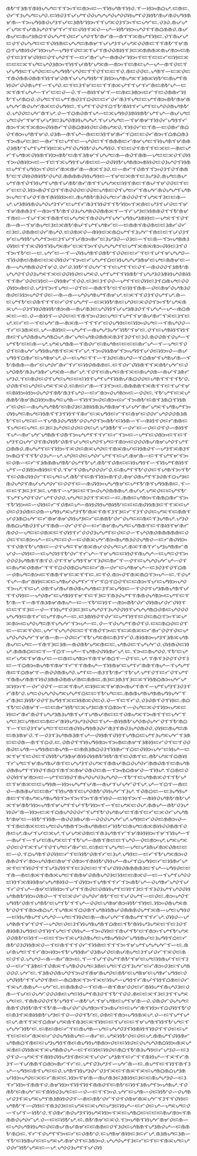 ᜈᜀᜎᜂᜈᜎᜈᜐᜌᜌᜇᜎᜎᜅᜎᜇᜈᜅᜇᜑᜎᜐᜌᜈᜎᜐᜏۦᜎᜑᜐᜅᜈᜊᜌۦᜇᜈᜇۦᜏᜆᜎᜂᜌᜌᜇᜌᜏۦᜇᜐᜏᜂᜎᜉᜌᜎᜏᜏᜌᜌᜌᜏᜌᜏᜏᜐᜌᜎᜏᜂᜐᜀᜈᜉᜈᜏᜌᜐᜈᜋᜈᜑᜎᜅᜌᜐᜈᜏᜌᜂᜎᜉᜇᜂᜈᜀᜐᜅᜎᜎᜌᜁᜏᜂᜎᜅᜎᜇᜌᜆᜇۦᜏᜂᜏۦᜈᜉᜌᜆᜌᜁᜎᜉᜈᜂᜌᜏᜎᜋᜎᜆᜎᜇᜏᜐᜎᜁᜏᜑᜌᜑᜐᜀᜐᜅᜌᜏᜎᜎᜈᜊᜈᜈᜏۦᜈᜉᜈᜉᜇᜈᜌᜂᜈᜊᜎᜏᜌᜌᜎᜏᜇᜆᜌᜏᜎᜀᜈᜆᜈᜑᜈᜎᜎᜁᜈᜌᜎᜐᜇۦᜏᜎᜈᜉᜌᜇᜏᜎᜏᜌᜌᜇᜇᜎᜏᜐᜈᜇᜌᜌᜇᜈᜈᜋᜎᜉᜌᜂᜎᜉᜌᜁᜏᜏᜈᜇᜎᜎᜈᜀᜎᜋᜈᜊᜎᜌᜈᜐᜏᜆᜐᜅᜌᜑᜌᜐᜎᜏᜇᜁᜎᜉᜎᜈᜏᜏᜈᜐᜎᜂᜇᜁᜈᜈᜈᜁᜈᜉᜈᜅᜇᜈᜏᜎᜇᜂᜎᜋᜏᜐᜇᜏᜎᜌᜏᜎᜎᜑᜇᜆᜈᜆᜌᜑᜈᜈᜏᜆᜐᜅᜎᜇᜎᜇᜇᜆᜇᜐᜇᜁᜇᜇᜇᜁᜎᜌᜇᜌᜏᜂᜈᜅᜎᜐᜎᜉᜈᜀᜌᜁᜈᜑᜈᜅᜎᜇᜈᜇᜌᜑᜌᜑᜈᜎᜏᜇᜎᜉᜌᜐᜇᜎᜌᜏᜇᜇᜌᜌᜐᜀᜌᜏᜇᜎᜎᜏᜎᜇᜇᜎᜏۦᜈᜇᜏᜏᜇۦᜌᜈᜎᜑᜇᜁᜏᜇᜎᜈᜏᜈᜈᜏᜈᜈᜎᜐᜎᜋᜏᜈᜎᜉᜌᜌᜐᜀᜎᜂᜐᜅᜌᜈᜌᜁᜎᜂᜈᜁᜐᜀᜇᜈᜌᜎᜈᜐᜏᜆᜏᜏᜈᜌᜎᜑᜎᜌᜏۦᜇᜎᜇᜂᜎᜋᜇᜇᜎᜎᜈᜁᜌᜎᜎᜉᜎᜆᜈᜇᜈᜀᜌᜑᜇᜁᜎᜈᜎᜌᜌᜑᜎᜆᜇᜇᜏᜑᜏۦᜎᜑᜈᜐᜎᜋᜎᜑᜇᜈᜇᜂᜈᜅᜇᜆᜎᜇᜏᜈᜈᜆᜐᜀᜎᜉᜈᜊᜏۦᜏᜌᜇᜎᜇᜌᜎᜈᜏᜂᜎᜊᜏᜇᜇᜆᜏᜆᜈᜂᜎᜌᜇᜇᜌᜎᜈᜅᜈᜀᜈᜋᜈᜌᜌᜆᜈᜏᜌᜆᜈᜁᜇᜏᜌᜐᜇۦᜎᜌᜎᜎᜏᜏᜎᜊᜎᜀᜈᜐᜎᜆᜌᜎᜇᜌᜏᜏᜈᜌᜈᜀᜏۦᜌᜏᜏᜇᜌᜆᜈᜎᜌۦᜏᜑᜎᜊᜈᜏᜈᜎᜌᜑᜇᜁᜌᜐᜏᜂᜈᜐᜈᜀᜌᜎᜌᜑᜈᜉᜌᜇᜌᜇᜏᜆᜎᜋᜎᜉᜌᜂᜇᜂᜌᜏᜈᜐᜌᜌᜌۦᜎᜉᜌᜌᜇᜑᜎᜋᜈᜋᜎᜐᜏᜆᜌᜐᜎᜆᜈᜅᜎᜁᜎᜁᜈᜅᜏᜐᜈᜆᜎᜏᜈᜊᜈᜐᜏᜇᜏᜈᜌᜁᜏۦᜎᜐᜏᜆᜇᜎᜈᜑᜇᜏᜈᜆᜈᜊᜏᜎᜈᜅᜌᜈᜎᜋᜏۦᜏᜂᜈᜑᜈᜎᜌᜑᜈᜇᜇᜐᜎᜋᜈᜆᜎᜊᜇᜇᜏᜆᜈᜅᜎᜊᜈᜊᜈᜂᜎᜅᜈᜉᜇᜂᜇᜑᜈᜆᜎᜇᜌᜎᜇᜑᜌᜏᜇᜎᜎᜈᜈᜈᜇᜆᜈᜋᜌᜇᜎᜐᜌᜈᜎᜋᜈᜈᜏᜂᜈᜀᜎᜌᜎᜌᜎᜐᜇᜁᜌᜎᜏᜌᜐᜀᜏᜌᜌᜐᜏۦᜎᜇᜇᜏᜎᜈᜎᜎᜇᜁᜇᜑᜈᜇᜌᜆᜎᜌᜈᜁᜏᜐᜈᜎᜐᜅᜈᜀᜇᜈᜎᜂᜈᜋᜎᜌᜌᜇᜈᜑᜈᜏᜎᜈᜈᜑᜌᜇᜇᜁᜏᜎᜏᜐᜎᜅᜏᜈᜐᜅᜇᜑᜎᜇᜎᜁᜌᜐᜎᜉᜈᜇᜇᜑᜏᜏᜐᜀᜌᜈᜈᜅᜈᜐᜏᜇᜏᜂᜌᜏᜎᜐᜈᜇᜌᜎᜎᜌᜐᜅᜎᜏᜇᜆᜈᜁᜈᜆᜈᜑᜈᜁᜎᜂᜏۦᜇᜑᜈᜆᜎᜏᜈᜎᜎᜅᜏᜂᜎᜏᜎᜈᜈᜀᜇᜎᜏᜐᜏᜈᜐᜀᜏᜌᜏۦᜈᜈᜈᜈᜏᜐᜌᜐᜇᜑᜎᜋᜇᜁᜈᜎᜇᜂᜌᜂᜏۦᜈᜌᜇᜈᜌᜌᜎᜈᜎᜏᜎᜐᜌᜎᜌᜈᜎᜉᜈᜀᜈᜆᜈᜎᜎᜌᜌᜁᜇᜐᜎᜈᜇᜎᜈᜉᜎᜋᜏᜏᜇᜎᜇᜆᜇᜇᜏۦᜐᜅᜈᜏᜎᜊᜎᜎᜈᜏᜏᜏᜇᜏᜏᜇᜌᜈᜇᜏᜎᜌᜇᜆᜎᜈᜌᜆᜈᜏᜌᜌᜎᜌᜈᜅᜌᜇᜎᜉᜏᜎᜈᜎᜈᜐᜐᜅᜇۦᜈᜌᜈᜀᜈᜂᜏᜌᜇᜆᜈᜏᜏᜏᜎᜎᜌᜁᜎᜂᜇᜇᜈᜑᜌۦᜌᜂᜈᜐᜈᜏᜌᜏᜌᜂᜎᜆᜇᜌᜎᜆᜈᜂᜎᜐᜏᜎᜎᜀᜐᜅᜎᜁᜈᜇᜌᜂᜎᜉᜏᜇᜎᜋᜎᜋᜈᜈᜈᜂᜎᜑᜈᜅᜎᜀᜈᜎᜏᜂᜌᜌᜈᜏᜏᜈᜈᜁᜎᜑᜎᜆᜌᜂᜇᜐᜈᜈᜏᜎᜎᜀᜈᜋᜎᜈᜇᜑᜎᜉᜎᜁᜎᜈᜈᜎᜇᜌᜌᜁᜎᜈᜏᜏᜌᜎᜌᜆᜌᜐᜌᜂᜈᜐᜇᜑᜌᜁᜎᜎᜏᜎᜈᜑᜈᜑᜎᜋᜈᜌᜇᜂᜇᜁᜈᜀᜈᜉᜎᜌᜎᜌᜈᜆᜇᜑᜇᜈᜈᜎᜈᜏᜈᜇᜇᜂᜈᜆᜏᜆᜇᜂᜇۦᜏᜈᜈᜇᜏᜆᜈᜌᜏۦᜇᜏᜈᜁᜏᜑᜈᜐᜇᜁᜈᜊᜌᜎᜎᜂᜌᜆᜎᜈᜇᜇᜎᜉᜏᜂᜎᜋᜇᜌᜐᜀᜌᜌᜎᜅᜇᜂᜎᜉᜎᜉᜈᜅᜈᜆᜇᜂᜌᜂᜏᜑᜏᜂᜇᜑᜎᜇᜈᜑᜎᜅᜌᜈᜈᜂᜏᜐᜇᜎᜎᜁᜏᜐᜎᜐᜌᜁᜈᜆᜇᜁᜎᜅᜎᜏᜌᜌᜌᜎᜇᜌᜎᜁᜈᜁᜈᜅᜏᜐᜇᜂᜎᜏᜎᜅᜎᜀᜇᜑᜇۦᜌᜆᜇᜑᜎᜑᜏᜐᜌᜈᜎᜏᜈᜀᜎᜏᜏᜇᜇᜆᜎᜇᜎᜉᜎᜋᜌᜌᜏᜑᜎᜐᜏᜈᜇᜈᜈᜇᜇᜁᜏᜐᜏᜆᜎᜅᜇᜆᜌᜌᜎᜊᜇᜐᜌᜌᜌᜂᜈᜋᜇᜌᜇᜈᜈᜋᜇᜑᜈᜑᜌᜌᜈᜈᜏᜏᜎᜋᜏۦᜏᜆᜏۦᜐᜀᜎᜏᜌᜆᜎᜎᜇᜌᜎᜎᜇᜏᜎᜑᜈᜏᜏᜏᜎᜂᜈᜀᜈᜌᜌᜏᜎᜏᜏᜂᜌᜁᜎᜁᜇᜏᜏᜐᜏᜇᜌᜁᜏۦᜌᜎᜌᜎᜎᜐᜈᜀᜎᜌᜌᜂᜏᜂᜈᜐᜌᜏᜈᜐᜎᜎᜈᜆᜏᜏᜇᜐᜇᜑᜏᜐᜈᜆᜎᜏᜏۦᜇᜂᜇᜂᜎᜏᜏᜑᜌᜎᜎᜇᜏᜐᜇᜂᜎᜊᜈᜌᜇᜏᜏᜏᜐᜅᜈᜇᜏۦᜌᜂᜎᜅᜎᜌᜇᜑᜏᜎᜇᜑᜈᜈᜎᜀᜇᜎᜇᜐᜎᜈᜈᜑᜏᜇᜈᜋᜏᜌᜈᜂᜏᜈᜏᜇᜐᜅᜌᜏᜎᜏᜇᜑᜈᜑᜈᜑᜌᜏᜌᜈᜌᜎᜈᜋᜌۦᜇᜁᜎᜎᜏᜂᜎᜏᜌᜎᜌۦᜈᜑᜇᜌᜎᜀᜇᜏᜈᜎᜎᜎᜇᜆᜏᜎᜌᜌᜎᜑᜇᜁᜐᜀᜈᜇᜌᜏᜇᜁᜏᜏᜎᜅᜎᜀᜌᜁᜈᜁᜌᜑᜏᜂᜎᜐᜏᜈᜐᜀᜈᜅᜈᜑᜈᜉᜈᜂᜇᜌᜏᜐᜎᜉᜌᜂᜈᜂᜏᜎᜎᜌᜌᜑᜌᜑᜈᜊᜈᜁᜇᜑᜇۦᜏᜑᜈᜐᜎᜑᜏᜏᜇᜇᜎᜈᜎᜅᜏᜂᜇᜌᜇᜎᜌᜎᜎᜋᜈᜉᜈᜆᜎᜁᜇᜂᜎᜇᜌۦᜇᜆᜇᜑᜎᜇᜌᜆᜈᜑᜈᜁᜈᜑᜎᜎᜎᜆᜇᜏᜌᜐᜇᜇᜐᜅᜏᜌᜇᜑᜎᜈᜌᜏᜏᜑᜎᜆᜇᜂᜈᜁᜇۦᜌᜑᜈᜐᜇᜑᜌᜌᜎᜑᜈᜌᜌᜂᜌᜆᜐᜀᜎᜋᜇۦᜏᜎᜇᜌᜈᜐᜎᜐᜎᜈᜇᜎᜌᜏᜈᜈᜌᜌᜈᜊᜌۦᜈᜆᜌᜇᜌᜈᜏᜈᜈᜁᜈᜂᜎᜂᜏᜎᜇᜂᜏۦᜈᜏᜏᜈᜎᜏᜌᜑᜎᜌᜎᜀᜇᜇᜈᜑᜌۦᜌᜁᜌᜈᜈᜑᜎᜈᜏᜆᜇᜈᜌᜈᜇᜇᜇᜇᜈᜆᜌᜑᜎᜑᜌᜇᜎᜏᜏᜎᜇᜈᜌᜆᜌᜐᜈᜌᜈᜎᜇᜁᜎᜆᜌۦᜎᜅᜏᜐᜈᜋᜎᜅᜌᜐᜎᜉᜏᜇᜐᜅᜏᜑᜈᜉᜌᜐᜎᜊᜈᜆᜇᜌᜈᜋᜌۦᜏᜑᜇᜌᜇᜎᜎᜑᜎᜂᜏᜇᜈᜌᜏᜑᜎᜊᜈᜋᜎᜌᜈᜉᜈᜑᜎᜀᜈᜈᜈᜑᜈᜆᜇᜌᜏᜆᜈᜆᜎᜆᜇᜐᜏᜈᜈᜈᜇۦᜇᜎᜏᜆᜏᜐᜈᜎᜎᜁᜈᜀᜌᜆᜇᜏᜌᜏᜈᜀᜈᜂᜌᜂᜈᜆᜌᜁᜈᜑᜈᜆᜌۦᜎᜏᜎᜇᜈᜌᜇᜈᜎᜁᜇᜈᜌᜏᜈᜑᜈᜉᜎᜂᜈᜆᜌᜂᜏۦᜎᜇᜈᜏᜇᜏᜎᜌᜇᜌᜇᜇᜇᜐᜎᜌᜎᜌᜎᜐᜈᜉᜈᜊᜏᜏᜇᜌᜈᜎᜎᜎᜎᜀᜏۦᜏᜏᜈᜎᜇᜌᜏᜇᜌᜁᜎᜁᜏۦᜇᜈᜇᜆᜈᜑᜎᜂᜎᜅᜇۦᜈᜈᜈᜈᜎᜁᜈᜎᜎᜇᜎᜉᜎᜋᜇᜈᜐᜅᜐᜅᜏᜌᜏᜎᜈᜀᜈᜂᜎᜌᜏᜑᜇᜆᜈᜅᜏᜌᜈᜅᜇᜑᜏᜏᜇۦᜎᜀᜌᜎᜇᜁᜌᜈᜈᜀᜈᜋᜈᜊᜐᜅᜈᜌᜇᜌᜈᜑᜎᜐᜎᜅᜏᜇᜈᜅᜇᜆᜎᜅᜈᜀᜇᜈᜎᜂᜈᜊᜎᜐᜈᜆᜇᜏᜇᜑᜈᜌᜌᜌᜈᜀᜇᜈᜏᜂᜇᜂᜈᜐᜈᜂᜌᜈᜈᜋᜎᜉᜌᜆᜈᜆᜌᜁᜎᜌᜈᜌᜎᜅᜏᜐᜌᜇᜈᜌᜇᜐᜈᜎᜎᜂᜎᜐᜎᜎᜈᜆᜇᜁᜌᜐᜇᜆᜎᜇᜈᜋᜇᜏᜏᜆᜌᜏᜏᜏᜈᜂᜈᜀᜎᜇᜌᜇᜇᜑᜎᜌᜈᜂᜏᜌᜐᜀᜏᜏᜌᜏᜎᜅᜈᜀᜇᜐᜈᜑᜎᜑᜈᜐᜎᜏᜇᜆᜈᜈᜇᜎᜌᜇᜇᜌᜇۦᜇᜂᜇᜂᜌᜏᜇᜏᜏᜇᜏᜇᜌۦᜌᜂᜈᜀᜎᜑᜏᜆᜇᜑᜏᜇᜏᜎᜏᜑᜈᜐᜎᜎᜌᜑᜈᜆᜌᜆᜌᜈᜈᜎᜏᜈᜎᜅᜌᜌᜎᜎᜎᜆᜇᜆᜎᜅᜇᜑᜌᜎᜇᜏᜈᜅᜇᜎᜇᜎᜌᜂᜎᜊᜌᜆᜏᜎᜈᜏᜐᜀᜏᜈᜎᜉᜌᜇᜌᜏᜎᜌᜇᜎᜈᜅᜇᜏᜏᜏᜈᜉᜈᜋᜌᜏᜎᜌᜎᜊᜈᜈᜏۦᜈᜌᜌᜎᜇᜎᜐᜅᜎᜁᜏᜇᜈᜁᜌᜏᜇᜎᜈᜁᜈᜉᜇᜐᜈᜏᜎᜑᜌᜂᜎᜁᜈᜂᜎᜅᜈᜊᜎᜎᜎᜀᜏᜂᜌᜑᜌۦᜌᜏᜇᜏᜇᜌᜏᜆᜌᜎᜎᜇᜌۦᜈᜋᜈᜑᜇᜎᜎᜌᜎᜋᜎᜅᜇᜏᜈᜑᜇᜆᜎᜂᜈᜈᜈᜌᜈᜀᜏᜌᜎᜀᜌۦᜈᜀᜎᜏᜈᜇᜇᜐᜌᜐᜎᜑᜎᜐᜌᜎᜈᜐᜎᜌᜎᜑᜏᜂᜐᜅᜈᜐᜇᜎᜏۦᜎᜋᜎᜏᜈᜌᜏᜏᜏᜆᜏۦᜇᜈᜌᜎᜎᜀᜏᜏᜇᜎᜌᜈᜎᜅᜎᜀᜎᜇᜏᜈᜏᜐᜏᜆᜎᜇᜌᜇᜌۦᜈᜀᜎᜇᜈᜎᜐᜅᜈᜎᜏۦᜈᜋᜏᜈᜌᜎᜎᜂᜏᜈᜎᜊᜌᜂᜇᜈᜏᜌᜏᜎᜈᜉᜌᜌᜏᜆᜇᜏᜏᜎᜇᜑᜈᜏᜐᜅᜌᜌᜈᜋᜇᜌᜎᜀᜈᜎᜌᜐᜈᜈᜇۦᜎᜑᜇᜇᜎᜂᜇᜂᜎᜂᜇۦᜌᜈᜎᜑᜌᜂᜇᜇᜎᜅᜏᜌᜏᜈᜈᜈᜌۦᜈᜉᜌۦᜌᜁᜏᜇᜇᜌᜎᜀᜎᜌᜎᜌᜏᜎᜏᜆᜌᜎᜏᜏᜏۦᜌᜌᜇᜂᜏᜎᜎᜁᜇᜑᜇۦᜈᜈᜇᜌᜈᜅᜎᜈᜈᜊᜈᜆᜎᜅᜎᜀᜐᜅᜇᜑᜏᜐᜇᜆᜎᜏᜈᜇᜌᜑᜈᜐᜏᜐᜌᜈᜐᜀᜇᜇᜇᜈᜏᜐᜈᜂᜇᜎᜎᜁᜇᜌᜏᜇᜏᜂᜏᜈᜇᜏᜈᜑᜌᜐᜌᜁᜌᜂᜎᜀᜈᜁᜎᜈᜎᜂᜎᜂᜇᜆᜎᜂᜎᜏᜏᜇᜌᜁᜎᜇᜈᜈᜎᜉᜏᜂᜈᜊᜌᜆᜇᜆᜈᜋᜈᜋᜏᜐᜌᜂᜇᜆᜇᜈᜈᜀᜏᜆᜏᜌᜇᜇᜈᜇᜎᜂᜌᜈᜌۦᜌᜂᜏᜈᜈᜊᜌᜈᜏᜂᜎᜉᜎᜈᜈᜑᜏᜆᜏᜎᜏᜑᜇᜆᜈᜋᜈᜌᜌᜇᜌᜈᜈᜎᜇᜎᜈᜐᜎᜋᜈᜆᜈᜏᜏᜑᜌᜇᜇᜏᜈᜁᜇᜎᜏᜐᜎᜆᜏᜏᜏᜂᜌᜌᜎᜇᜏᜇᜏᜑᜎᜌᜏᜈᜏᜈᜈᜈᜈᜈᜇᜏᜏᜇᜎᜇᜈᜅᜌᜑᜇᜌᜇᜇᜏᜑᜇᜏᜈᜁᜌᜆᜈᜅᜈᜌᜈᜂᜏᜏᜌᜈᜏᜑᜇᜆᜈᜏᜐᜅᜎᜎᜏᜈᜎᜀᜌᜈᜇᜑᜏᜎᜌᜇᜎᜋᜈᜁᜈᜉᜏᜏᜌᜇᜌۦᜈᜁᜎᜈᜎᜆᜌᜂᜌᜈᜈᜆᜈᜉᜏᜑᜏᜐᜇᜑᜇᜌᜏᜐᜎᜀᜏᜆᜎᜆᜌᜑᜎᜋᜌᜇᜇᜐᜏᜎᜈᜌᜌᜑᜇᜌᜇᜏᜎᜅᜏᜏᜏᜂᜌᜈᜈᜎᜈᜎᜏۦᜏᜎᜎᜋᜌᜐᜎᜋᜎᜂᜏᜇᜈᜆᜎᜑᜏᜎᜇᜌᜌᜏᜌᜆᜌᜑᜏᜎᜇᜈᜌᜁᜏᜈᜈᜆᜎᜎᜎᜊᜏᜏᜈᜊᜌᜇᜇᜆᜈᜑᜏᜆᜇᜌᜈᜋᜌᜑᜇᜂᜏᜂᜎᜏᜎᜊᜈᜑᜏᜈᜌᜇᜈᜅᜇᜎᜈᜈᜎᜋᜇᜁᜎᜎᜇۦᜇᜎᜏۦᜈᜅᜏᜎᜈᜁᜈᜊᜎᜅᜌᜑᜇۦᜎᜏᜌᜎᜌᜑᜈᜆᜈᜐᜇᜁᜇᜌᜈᜉᜏᜌᜎᜆᜎᜆᜎᜊᜎᜊᜏᜎᜇᜇᜈᜅᜎᜉᜇᜌᜐᜅᜌᜏᜎᜅᜌۦᜎᜇᜌۦᜏᜈᜎᜉᜈᜉᜈᜏᜈᜌᜌᜈᜇᜂᜎᜁᜌᜐᜇᜑᜎᜏᜏᜎᜌᜂᜈᜈᜌᜈᜎᜉᜎᜎᜏᜐᜇᜑᜌᜏᜈᜆᜇᜌᜈᜐᜎᜋᜎᜇᜎᜂᜇᜎᜈᜂᜏᜌᜎᜎᜈᜈᜏᜌᜈᜅᜇᜌᜎᜇᜎᜀᜈᜑᜎᜑᜈᜎᜈᜂᜈᜋᜈᜈᜌᜑᜇᜑᜎᜀᜇᜐᜎᜑᜈᜅᜈᜀᜏᜆᜏᜐᜈᜉᜏᜆᜏᜐᜎᜇᜇᜎᜎᜂᜇᜑᜏᜑᜎᜐᜌᜎᜏᜂᜇᜂᜇᜌᜌᜏᜎᜂᜌᜏᜏᜐᜎᜌᜌᜌᜈᜊᜏᜈᜇᜌᜏᜏᜏᜌᜌᜐᜇᜈᜎᜆᜇᜌᜎᜈᜌᜑᜇۦᜇᜂᜈᜐᜏᜎᜏᜆᜇᜌᜎᜐᜎᜇᜏᜇᜈᜊᜎᜅᜎᜁᜌᜁᜈᜅᜇᜌᜏᜌᜇᜈᜎᜌᜌᜆᜎᜅᜌᜑᜇۦᜏᜑᜎᜏᜌᜌᜎᜈᜏᜎᜏۦᜇᜇᜈᜊᜏᜇᜏᜎᜇᜑᜇᜁᜎᜏᜇۦᜌᜆᜎᜌᜌᜏᜇᜇᜎᜎᜈᜏᜎᜅᜇᜎᜇᜁᜈᜁᜇᜆᜈᜆᜏᜏᜎᜏᜇᜌᜌᜏᜌᜏᜌᜆᜎᜋᜈᜑᜈᜑᜏᜏᜇᜆᜎᜀᜌᜁᜈᜇᜈᜂᜎᜆᜏۦᜈᜐᜈᜅᜌᜂᜎᜂᜈᜁᜌᜈᜈᜉᜇᜌᜇᜑᜎᜈᜎᜂᜇᜂᜈᜑᜈᜏᜈᜀᜌᜁᜈᜇᜇۦᜌᜈᜏᜇᜎᜌᜌᜆᜏۦᜏᜐᜈᜏᜇᜐᜌۦᜈᜈᜈᜊᜇᜇᜎᜑᜎᜊᜎᜑᜌᜑᜎᜌᜈᜏᜏᜐᜈᜆᜌۦᜇۦᜎᜅᜇᜈᜌᜏᜏۦᜎᜀᜇᜌᜇᜆᜌᜁᜎᜋᜈᜉᜇᜑᜇᜈᜇᜌᜈᜅᜎᜈᜎᜋᜈᜊᜎᜑᜏᜎᜇۦᜌۦᜎᜈᜎᜂᜏᜏᜎᜏᜎᜂᜇᜑᜎᜊᜈᜅᜈᜌᜈᜎᜈᜋᜎᜆᜎᜎᜈᜈᜌᜑᜎᜐᜈᜋᜇᜌᜎᜆᜈᜈᜎᜈᜌᜑᜎᜌᜌᜎᜈᜇᜎᜊᜈᜋᜎᜑᜈᜏᜏᜈᜈᜌᜏۦᜌᜎᜇᜑᜈᜂᜎᜀᜈᜆᜎᜀᜌۦᜌᜎᜏᜎᜇᜆᜏᜎᜌᜎᜎᜈᜈᜉᜈᜈᜎᜐᜏᜂᜈᜈᜏᜈᜈᜉᜈᜇᜈᜈᜇۦᜈᜂᜇᜂᜈᜂᜎᜂᜇᜁᜎᜐᜈᜊᜈᜅᜌᜆᜌᜁᜐᜅᜎᜑᜏᜆᜏᜏᜎᜑᜇᜁᜎᜈᜌۦᜇᜐᜇᜁᜎᜋᜈᜅᜈᜉᜎᜈᜎᜑᜌᜎᜌᜂᜎᜂᜏᜂᜎᜆᜈᜀᜏۦᜌᜇᜏᜌᜌᜏᜌᜁᜌᜌᜎᜊᜇᜇᜎᜀᜌᜇᜇۦᜈᜈᜈᜌᜈᜌᜈᜈᜌᜐᜌᜆᜎᜆᜈᜂᜇᜂᜐᜀᜏᜏᜎᜂᜌᜐᜎᜁᜇᜐᜈᜁᜏᜇᜏۦᜏᜑᜎᜇᜎᜆᜏۦᜏᜂᜏᜈᜎᜏᜎᜐᜇۦᜈᜊᜎᜀᜇᜏᜈᜋᜎᜑᜇᜇᜈᜆᜐᜀᜇᜁᜌᜂᜇᜈᜎᜊᜈᜅᜎᜑᜏᜌᜇᜁᜏᜎᜐᜅᜌᜁᜇᜐᜇᜆᜈᜆᜈᜏᜎᜌᜌᜂᜈᜂᜌᜈᜎᜉᜎᜌᜈᜉᜈᜇᜇᜎᜏᜈᜌᜁᜎᜅᜈᜎᜎᜇᜌᜆᜎᜌᜇᜂᜇᜌᜈᜇᜇᜈᜇᜆᜈᜐᜌᜂᜌᜂᜏᜏᜇᜎᜌᜑᜈᜐᜈᜀᜌᜏᜈᜏᜌᜆᜏᜎᜎᜀᜈᜊᜎᜑᜎᜇᜏᜂᜎᜋᜌᜇᜎᜇᜇᜈᜏᜐᜌᜐᜈᜂᜏᜆᜈᜂᜎᜈᜏᜂᜌᜏᜈᜏᜏۦᜏᜐᜇᜈᜌᜇᜈᜇᜈᜂᜈᜋᜏۦᜎᜑᜏᜂᜎᜂᜌᜈᜈᜂᜈᜎᜌᜑᜏᜐᜈᜎᜏᜐᜎᜌᜈᜊᜇᜌᜎᜂᜌᜁᜌᜆᜎᜂᜈᜇᜇᜏᜈᜑᜈᜎᜎᜊᜏۦᜇۦᜏᜈᜏᜎᜎᜐᜌᜐᜈᜅᜎᜅᜈᜇᜈᜋᜎᜂᜈᜐᜇᜆᜏᜎᜇᜎᜏᜏᜈᜏᜇᜌᜈᜑᜌᜐᜈᜇᜈᜌᜈᜑᜇᜈᜈᜂᜈᜊᜏᜂᜎᜐᜈᜆᜎᜊᜇᜏᜐᜅᜌᜆᜇᜐᜌᜑᜇᜁᜎᜋᜎᜇᜏᜇᜎᜏᜐᜀᜌᜂᜈᜋᜈᜐᜏᜐᜈᜀᜐᜀᜈᜎᜇᜏᜈᜎᜇۦᜈᜀᜌᜁᜎᜊᜈᜐᜎᜆᜌᜇᜎᜋᜈᜌᜈᜉᜈᜎᜇᜌᜌᜂᜎᜏᜌᜁᜎᜈᜈᜉᜈᜊᜏᜌᜏᜆᜈᜈᜏᜈᜎᜇᜈᜌᜈᜏᜈᜈᜌᜎᜎᜐᜏᜎᜈᜊᜎᜈᜎᜁᜈᜋᜏᜈᜏᜇᜈᜑᜎᜅᜈᜊᜈᜋᜏᜑᜎᜐᜌۦᜎᜊᜈᜇᜏᜏᜏᜐᜎᜋᜈᜅᜇᜑᜌᜎᜇᜐᜏᜎᜈᜌᜏᜌᜏᜂᜌᜌᜏᜑᜎᜀᜎᜇᜌᜈᜈᜁᜏᜎᜎᜀᜌᜇᜎᜋᜈᜁᜇᜇᜌᜐᜈᜑᜐᜅᜌᜌᜎᜉᜈᜑᜈᜉᜎᜉᜌᜆᜏᜎᜌۦᜌᜑᜎᜊᜎᜑᜈᜇᜏᜑᜈᜈᜈᜉᜇᜇᜈᜆᜎᜐᜌᜈᜎᜇᜌᜏᜈᜀᜏᜐᜌᜆᜎᜂᜌۦᜎᜏᜈᜊᜇᜑᜇᜂᜌᜐᜌᜈᜇᜎᜎᜈᜌᜁᜌᜈᜌᜐᜎᜅᜎᜅᜎᜅᜎᜈᜎᜐᜏᜑᜇᜐᜎᜅᜎᜑᜈᜐᜏᜌᜈᜀᜈᜀᜌᜁᜎᜋᜈᜀᜐᜅᜌᜈᜎᜋᜌᜎᜎᜉᜎᜀᜐᜅᜎᜑᜎᜇᜌᜁᜇᜏᜌۦᜈᜈᜌᜑᜈᜀᜏᜂᜌᜐᜏᜆᜈᜑᜐᜅᜇᜁᜎᜊᜈᜌᜏᜏᜏᜆᜎᜌᜎᜀᜏᜌᜈᜉᜇᜎᜈᜎᜇᜆᜇᜁᜏᜆᜌᜌᜈᜀᜈᜋᜇᜑᜐᜀᜎᜐᜈᜑᜈᜏᜏᜂᜈᜉᜈᜑᜏᜏᜏᜌᜌᜆᜌۦᜌᜐᜇᜆᜏᜏᜇᜈᜈᜅᜏᜑᜎᜎᜈᜇᜈᜁᜇᜇᜌᜇᜏᜌᜈᜈᜎᜅᜈᜌᜈᜈᜇᜆᜐᜀᜇᜈᜌᜇᜈᜁᜈᜐᜏᜏᜈᜈᜎᜏᜈᜇᜌۦᜈᜉᜎᜉᜇᜁᜌۦᜎᜉᜌᜁᜏᜈᜇᜎᜈᜂᜌᜈᜎᜆᜎᜋᜈᜐᜐᜅᜎᜋᜎᜐᜌᜑᜎᜑᜈᜉᜎᜑᜎᜉᜇᜈᜌᜁᜇᜎᜎᜀᜌᜑᜈᜈᜎᜈᜇᜇᜎᜌᜏᜑᜏᜇᜈᜅᜌۦᜌᜁᜌᜁᜏᜏᜇᜏᜎᜁᜎᜉᜎᜏᜎᜌᜇᜆᜈᜆᜇۦᜇᜈᜇᜎᜌᜌᜇᜑᜌᜇᜌᜂᜈᜉᜈᜁᜏᜈᜇᜇᜇᜑᜏۦᜎᜊᜌᜈᜎᜏᜏᜐᜇᜆᜎᜇᜐᜀᜏᜈᜎᜆᜇᜂᜌۦᜌᜐᜇᜑᜇᜆᜎᜀᜌᜁᜈᜅᜏᜈᜈᜏᜎᜆᜈᜅᜌᜏᜈᜇᜈᜋᜎᜏᜈᜅᜎᜈᜐᜀᜏᜐᜌᜑᜈᜉᜎᜊᜌᜐᜇᜆᜇᜐᜈᜆᜌᜁᜎᜇᜎᜐᜏᜎᜎᜎᜌᜂᜏᜐᜎᜎᜇᜂᜏᜇᜇᜎᜎᜉᜏᜐᜏᜈᜈᜈᜈᜂᜇᜎᜌᜑᜌᜐᜏᜇᜇᜎᜈᜑᜈᜇᜈᜁᜎᜈᜈᜁᜌᜇᜎᜈᜈᜋᜏᜈᜈᜌᜏᜂᜇᜐᜇᜇᜈᜁᜏᜑᜇᜑᜎᜌᜎᜌᜏᜏᜇᜐᜎᜁᜈᜐᜈᜋᜌᜌᜈᜐᜏᜑᜎᜏᜐᜅᜎᜌᜈᜎᜎᜆᜎᜅᜈᜀᜌᜑᜏᜌᜈᜆᜌᜏᜎᜉᜎᜆᜏᜎᜌᜑᜈᜋᜇᜐᜐᜅᜎᜉᜎᜎᜈᜏᜇᜏᜈᜐᜌᜎᜇᜐᜎᜂᜇᜎᜎᜂᜏᜂᜌᜎᜌᜏᜏᜐᜌᜈᜈᜀᜐᜅᜏᜈᜏᜑᜎᜎᜇᜁᜏᜆᜏᜌᜏᜆᜈᜀᜎᜇᜎᜉᜏᜌᜎᜑᜇᜏᜇۦᜈᜅᜌᜏᜎᜌᜐᜀᜏᜈᜎᜌᜈᜀᜇᜌᜎᜀᜎᜎᜌᜑᜏᜏᜇᜌᜈᜋᜈᜅᜐᜀᜎᜐᜇۦᜐᜅᜏᜈᜌᜁᜈᜀᜏᜏᜎᜎᜈᜅᜈᜊᜌۦᜎᜌᜈᜁᜎᜊᜏᜈᜎᜌᜈᜐᜈᜉᜏᜈᜈᜈᜏᜌᜎᜁᜈᜑᜌᜇᜌᜐᜏᜑᜇᜐᜌᜈᜌᜎᜌᜌᜏᜑᜌᜇᜎᜐᜏᜇᜈᜑᜈᜉᜌᜆᜎᜈᜈᜌᜎᜎᜎᜆᜌۦᜏᜐᜏᜑᜌᜌᜈᜈᜎᜋᜎᜏᜎᜑᜌᜏᜇᜏᜇᜂᜎᜐᜌᜈᜌᜈᜎᜊᜈᜇᜎᜀᜈᜐᜌᜂᜌᜁᜇᜎᜇᜂᜏᜎᜈᜐᜈᜂᜌᜐᜇᜏᜎᜐᜎᜌᜇᜎᜏᜐᜌᜑᜎᜅᜏᜐᜇᜎᜈᜉᜎᜀᜇᜎᜈᜅᜎᜌᜎᜀᜌᜁᜏᜏᜈᜀᜇᜐᜎᜑᜇᜇᜎᜅᜎᜁᜌᜂᜏᜈᜌᜇᜌᜈᜌᜐᜏᜆᜌᜐᜈᜉᜇᜂᜌᜐᜎᜊᜇᜆᜈᜀᜏᜂᜏᜐᜈᜁᜏᜑᜎᜇᜈᜎᜎᜎᜏᜆᜎᜐᜈᜇᜎᜎᜎᜅᜎᜋᜌᜎᜌᜌᜌᜆᜎᜑᜇۦᜈᜉᜈᜌᜇᜎᜎᜆᜈᜅᜐᜅᜎᜀᜌᜐᜈᜆᜏᜂᜈᜉᜏᜇᜈᜉᜈᜌᜇᜂᜎᜉᜏᜆᜎᜁᜏᜇᜈᜇᜏᜎᜏۦᜌᜌᜏᜑᜈᜑᜈᜆᜈᜅᜇۦᜎᜑᜎᜉᜎᜏᜌᜎᜈᜀᜎᜋᜇᜌᜇᜐᜈᜉᜎᜇᜎᜂᜏᜑᜇᜆᜎᜂᜈᜇᜎᜏᜈᜁᜎᜌᜈᜏᜏᜌᜇᜂᜈᜇᜌᜇᜎᜊᜎᜂᜌᜆᜇᜆᜈᜅᜏᜂᜇᜎᜌᜈᜏᜏᜏۦᜌᜆᜇۦᜎᜂᜈᜏᜏᜈᜌᜏᜎᜅᜏᜎᜈᜋᜈᜌᜏᜇᜈᜀᜇᜌᜈᜋᜇᜌᜈᜆᜌᜐᜇᜏᜌᜏᜐᜀᜎᜎᜌᜏᜎᜈᜇᜑᜈᜊᜈᜁᜎᜅᜎᜁᜇᜐᜌᜑᜌᜐᜎᜆᜈᜉᜎᜐᜎᜊᜈᜇᜏᜆᜎᜁᜌۦᜈᜈᜌᜑᜌᜆᜇۦᜇᜈᜈᜈᜏᜑᜎᜇᜈᜑᜈᜎᜈᜋᜏᜏᜇᜆᜈᜐᜌᜎᜈᜌᜏᜂᜇᜏᜈᜑᜎᜉᜇᜏᜌᜆᜏᜏᜏᜈᜇᜌᜇᜐᜌᜎᜈᜂᜏᜎᜎᜀᜎᜏᜏۦᜈᜇᜇᜁᜎᜂᜇᜂᜎᜎᜌᜁᜌᜇᜇۦᜎᜈᜈᜏᜏᜏᜎᜀᜌᜐᜎᜑᜈᜀᜌۦᜎᜋᜌᜈᜇᜌᜎᜋᜈᜑᜏۦᜏᜈᜏᜆᜏᜌᜌᜇᜈᜈᜎᜏᜐᜀᜈᜎᜎᜀᜈᜑᜈᜉᜏᜆᜏᜌᜈᜅᜎᜅᜈᜉᜇᜇᜌᜆᜈᜎᜐᜅᜎᜊᜏᜐᜎᜀᜏᜇᜈᜂᜎᜁᜈᜐᜈᜀᜌᜂᜇᜎᜏᜑᜏᜏᜎᜀᜇۦᜏᜈᜇᜎᜈᜅᜌᜐᜈᜁᜌۦᜏᜑᜇᜎᜌᜎᜌᜇᜌۦᜈᜎᜎᜁᜎᜊᜈᜋᜌᜁᜈᜎᜈᜂᜇᜁᜎᜐᜇᜇᜎᜉᜇᜇᜎᜋᜌᜈᜎᜐᜎᜀᜌᜇᜎᜌᜌᜆᜐᜀᜇۦᜇᜈᜇᜈᜇᜆᜎᜇᜈᜌᜈᜑᜌᜇᜌᜌᜏᜂᜎᜐᜈᜐᜎᜐᜏᜎᜎᜏᜇᜇᜌᜎᜇᜇᜇᜆᜈᜁᜇᜆᜏᜏᜌᜐᜈᜌᜇᜑᜈᜆᜇۦᜌᜁᜐᜀᜏᜇᜏᜇᜌۦᜈᜈᜌᜎᜏᜐᜈᜆᜌᜈᜈᜊᜎᜈᜇᜇᜌᜂᜌᜐᜎᜈᜇᜈᜌᜐᜌᜈᜈᜅᜏᜇᜇᜐᜏᜇᜏᜌᜌᜏᜈᜊᜐᜅᜈᜁᜌᜁᜈᜇᜏᜐᜈᜁᜎᜁᜌᜈᜈᜏᜌᜑᜇᜎᜇᜐᜇᜐᜏᜇᜈᜊᜎᜀᜈᜂᜌᜐᜇᜆᜌᜂᜏᜑᜇᜂᜏᜎᜏᜑᜌᜁᜎᜎᜈᜐᜏᜐᜌᜂᜎᜈᜇᜁᜎᜉᜏᜆᜌᜂᜈᜎᜇᜆᜎᜎᜈᜐᜌᜑᜎᜁᜎᜆᜈᜂᜎᜑᜎᜉᜈᜈᜎᜊᜈᜅᜈᜆᜎᜆᜇۦᜌᜎᜏᜂᜌᜂᜎᜑᜌᜆᜈᜑᜇۦᜈᜌᜎᜇᜎᜐᜎᜈᜎᜂᜌᜑᜌᜐᜇᜈᜎᜌᜇᜇᜏۦᜌᜈᜎᜐᜌᜂᜏᜆᜏᜂᜎᜁᜇᜎᜈᜁᜎᜁᜇᜌᜈᜊᜈᜊᜌᜂᜈᜉᜐᜅᜌᜏᜇᜁᜇᜆᜈᜁᜇۦᜐᜅᜎᜋᜈᜑᜈᜉᜈᜂᜇᜂᜈᜐᜇᜂᜇᜇᜈᜌᜌᜂᜏᜑᜇᜂᜎᜆᜐᜅᜎᜈᜈᜎᜏۦᜈᜋᜐᜅᜎᜐᜎᜐᜎᜈᜈᜏᜎᜇᜈᜀᜇᜐᜎᜂᜈᜌᜎᜅᜌᜈᜌۦᜎᜏᜈᜀᜇᜈᜌᜆᜇᜎᜈᜐᜏᜂᜌᜇᜇᜑᜏᜑᜇᜎᜎᜅᜏۦᜌᜆᜇᜌᜈᜑᜏᜇᜐᜀᜏᜑᜏᜌᜈᜉᜏᜂᜎᜁᜌᜁᜌᜎᜈᜂᜈᜐᜏᜏᜎᜑᜈᜇᜈᜀᜏᜆᜎᜏᜎᜏᜈᜋᜈᜁᜌᜆᜎᜂᜎᜎᜏᜐᜇᜌᜈᜀᜎᜑᜏᜐᜇᜎᜈᜂᜏᜂᜇᜇᜌᜁᜇᜁᜌᜇᜌᜂᜇᜐᜌᜑᜇᜆᜏᜇᜌᜑᜌᜁᜌᜇᜏᜑᜎᜉᜎᜑᜐᜀᜏۦᜎᜏᜈᜆᜈᜏᜌᜂᜎᜐᜌᜁᜐᜅᜎᜁᜇᜌᜈᜊᜇᜇᜇᜇᜈᜉᜈᜅᜎᜈᜈᜈᜏᜌᜏᜆᜌۦᜏᜑᜇᜇᜐᜀᜌۦᜇۦᜈᜀᜈᜋᜇᜁᜏۦᜎᜅᜌᜈᜎᜐᜌᜆᜈᜋᜏᜇᜈᜑᜇᜌᜏᜌᜈᜐᜌᜇᜏᜇᜈᜉᜈᜉᜈᜋᜇᜇᜈᜈᜇᜏᜎᜂᜏᜇᜌᜈᜈᜎᜌᜂᜈᜏᜌᜑᜇᜈᜈᜀᜈᜊᜇۦᜎᜆᜎᜏᜌᜎᜎᜅᜇᜆᜇᜏᜈᜀᜏۦᜇᜌᜈᜋᜈᜐᜇᜂᜇᜆᜌۦᜈᜂᜈᜌᜇᜂᜈᜑᜎᜀᜇᜐᜈᜉᜇᜇᜌᜁᜌۦᜈᜋᜏᜎᜇᜂᜈᜅᜏۦᜌᜌᜏᜌᜎᜂᜇᜆᜇᜎᜇᜎᜈᜁᜌᜇᜌᜏᜏᜆᜐᜀᜌᜁᜇᜑᜌۦᜌᜏᜏᜂᜌᜎᜎᜉᜏᜐ
